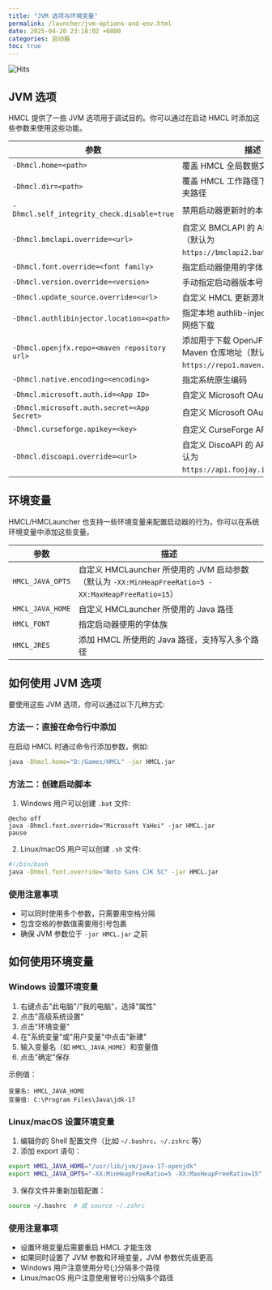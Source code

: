 ```yaml
---
title: "JVM 选项与环境变量"
permalink: /launcher/jvm-options-and-env.html
date: 2025-04-20 23:18:02 +0800
categories: 启动器
toc: true
---
```


![Hits](https://hits.zkitefly.eu.org/?tag=https%3A%2F%2Fdocs.hmcl.net%2Flauncher%2Fjvm-options-and-env.html)

## JVM 选项

HMCL 提供了一些 JVM 选项用于调试目的。你可以通过在启动 HMCL 时添加这些参数来使用这些功能。

| 参数 | 描述 |
|------|------|
| `-Dhmcl.home=<path>` | 覆盖 HMCL 全局数据文件夹路径 |
| `-Dhmcl.dir=<path>` | 覆盖 HMCL 工作路径下的 .hmcl 文件夹路径 |
| `-Dhmcl.self_integrity_check.disable=true` | 禁用启动器更新时的本体完整性检查 |
| `-Dhmcl.bmclapi.override=<url>` | 自定义 BMCLAPI 的 API Root 地址（默认为 `https://bmclapi2.bangbang93.com`）|
| `-Dhmcl.font.override=<font family>` | 指定启动器使用的字体族 |
| `-Dhmcl.version.override=<version>` | 手动指定启动器版本号 |
| `-Dhmcl.update_source.override=<url>` | 自定义 HMCL 更新源地址 |
| `-Dhmcl.authlibinjector.location=<path>` | 指定本地 authlib-injector 路径，不从网络下载 |
| `-Dhmcl.openjfx.repo=<maven repository url>` | 添加用于下载 OpenJFX 的自定义 Maven 仓库地址（默认为 `https://repo1.maven.org/maven2`）|
| `-Dhmcl.native.encoding=<encoding>` | 指定系统原生编码 |
| `-Dhmcl.microsoft.auth.id=<App ID>` | 自定义 Microsoft OAuth 应用程序 ID |
| `-Dhmcl.microsoft.auth.secret=<App Secret>` | 自定义 Microsoft OAuth 应用程序密钥 |
| `-Dhmcl.curseforge.apikey=<key>` | 自定义 CurseForge API 密钥 |
| `-Dhmcl.discoapi.override=<url>` | 自定义 DiscoAPI 的 API Root 地址（默认为 `https://api.foojay.io/disco/v3.0`）|

## 环境变量

HMCL/HMCLauncher 也支持一些环境变量来配置启动器的行为。你可以在系统环境变量中添加这些变量。

| 参数 | 描述 |
|------|------|
| `HMCL_JAVA_OPTS` | 自定义 HMCLauncher 所使用的 JVM 启动参数（默认为 `-XX:MinHeapFreeRatio=5 -XX:MaxHeapFreeRatio=15`）|
| `HMCL_JAVA_HOME` | 自定义 HMCLauncher 所使用的 Java 路径 |
| `HMCL_FONT` | 指定启动器使用的字体族 |
| `HMCL_JRES` | 添加 HMCL 所使用的 Java 路径，支持写入多个路径 |

## 如何使用 JVM 选项

要使用这些 JVM 选项，你可以通过以下几种方式:

### 方法一：直接在命令行中添加

在启动 HMCL 时通过命令行添加参数，例如:

```bash
java -Dhmcl.home="D:/Games/HMCL" -jar HMCL.jar
```

### 方法二：创建启动脚本

1. Windows 用户可以创建 `.bat` 文件:
```batch
@echo off
java -Dhmcl.font.override="Microsoft YaHei" -jar HMCL.jar
pause
```

2. Linux/macOS 用户可以创建 `.sh` 文件:
```bash
#!/bin/bash
java -Dhmcl.font.override="Noto Sans CJK SC" -jar HMCL.jar
```

### 使用注意事项

- 可以同时使用多个参数，只需要用空格分隔
- 包含空格的参数值需要用引号包裹
- 确保 JVM 参数位于 `-jar HMCL.jar` 之前

## 如何使用环境变量

### Windows 设置环境变量

1. 右键点击"此电脑"/"我的电脑"，选择"属性"
2. 点击"高级系统设置"
3. 点击"环境变量"
4. 在"系统变量"或"用户变量"中点击"新建"
5. 输入变量名（如 `HMCL_JAVA_HOME`）和变量值
6. 点击"确定"保存

示例值：
```
变量名: HMCL_JAVA_HOME
变量值: C:\Program Files\Java\jdk-17
```

### Linux/macOS 设置环境变量

1. 编辑你的 Shell 配置文件（比如 `~/.bashrc`、`~/.zshrc` 等）
2. 添加 export 语句：

```bash
export HMCL_JAVA_HOME="/usr/lib/jvm/java-17-openjdk"
export HMCL_JAVA_OPTS="-XX:MinHeapFreeRatio=5 -XX:MaxHeapFreeRatio=15"
```

3. 保存文件并重新加载配置：
```bash
source ~/.bashrc  # 或 source ~/.zshrc
```

### 使用注意事项

- 设置环境变量后需要重启 HMCL 才能生效
- 如果同时设置了 JVM 参数和环境变量，JVM 参数优先级更高
- Windows 用户注意使用分号(;)分隔多个路径
- Linux/macOS 用户注意使用冒号(:)分隔多个路径

